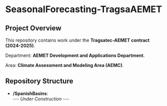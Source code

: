 # SeasonalForecasting-TragsaAEMET

## Project Overview
This repository contains work under the **Tragsatec-AEMET contract (2024-2025)**.

Department: **AEMET Development and Applications Department**. 

Area: **Climate Assessment and Modeling Area (AEMC)**.

## Repository Structure
- **/SpanishBasins**:  
  *--- Under Construction ---*
